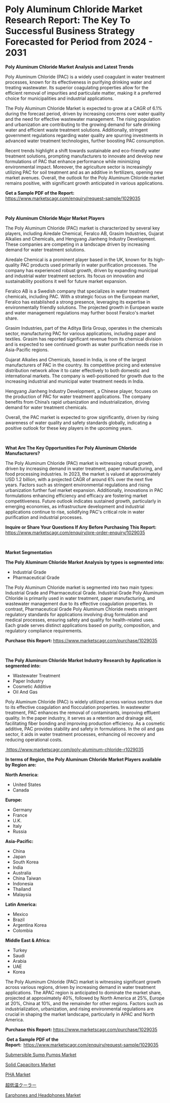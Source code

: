 <p><h1>Poly Aluminum Chloride Market Research Report: The Key To Successful Business Strategy Forecasted for Period from 2024 - 2031</h1></p><p><strong>Poly Aluminum Chloride Market Analysis and Latest Trends</strong></p>
<p><p>Poly Aluminum Chloride (PAC) is a widely used coagulant in water treatment processes, known for its effectiveness in purifying drinking water and treating wastewater. Its superior coagulating properties allow for the efficient removal of impurities and particulate matter, making it a preferred choice for municipalities and industrial applications.</p><p>The Poly Aluminum Chloride Market is expected to grow at a CAGR of 6.1% during the forecast period, driven by increasing concerns over water quality and the need for effective wastewater management. The rising population and urbanization are contributing to the growing demand for safe drinking water and efficient waste treatment solutions. Additionally, stringent government regulations regarding water quality are spurring investments in advanced water treatment technologies, further boosting PAC consumption.</p><p>Recent trends highlight a shift towards sustainable and eco-friendly water treatment solutions, prompting manufacturers to innovate and develop new formulations of PAC that enhance performance while minimizing environmental impact. Moreover, the agriculture sector is increasingly utilizing PAC for soil treatment and as an additive in fertilizers, opening new market avenues. Overall, the outlook for the Poly Aluminum Chloride market remains positive, with significant growth anticipated in various applications.</p></p>
<p><strong>Get a Sample PDF of the Report:&nbsp;</strong> <a href="https://www.marketscagr.com/enquiry/request-sample/1029035">https://www.marketscagr.com/enquiry/request-sample/1029035</a></p>
<p>&nbsp;</p>
<p><strong>Poly Aluminum Chloride Major Market Players</strong></p>
<p><p>The Poly Aluminum Chloride (PAC) market is characterized by several key players, including Airedale Chemical, Feralco AB, Grasim Industries, Gujarat Alkalies and Chemicals, and Hengyang Jianheng Industry Development. These companies are competing in a landscape driven by increasing demand for water treatment solutions.</p><p>Airedale Chemical is a prominent player based in the UK, known for its high-quality PAC products used primarily in water purification processes. The company has experienced robust growth, driven by expanding municipal and industrial water treatment sectors. Its focus on innovation and sustainability positions it well for future market expansion.</p><p>Feralco AB is a Swedish company that specializes in water treatment chemicals, including PAC. With a strategic focus on the European market, Feralco has established a strong presence, leveraging its expertise in environmentally friendly solutions. The projected growth in European waste and water management regulations may further boost Feralco's market share.</p><p>Grasim Industries, part of the Aditya Birla Group, operates in the chemicals sector, manufacturing PAC for various applications, including paper and textiles. Grasim has reported significant revenue from its chemical division and is expected to see continued growth as water purification needs rise in Asia-Pacific regions.</p><p>Gujarat Alkalies and Chemicals, based in India, is one of the largest manufacturers of PAC in the country. Its competitive pricing and extensive distribution network allow it to cater effectively to both domestic and international markets. The company is well-positioned for growth due to the increasing industrial and municipal water treatment needs in India.</p><p>Hengyang Jianheng Industry Development, a Chinese player, focuses on the production of PAC for water treatment applications. The company benefits from China’s rapid urbanization and industrialization, driving demand for water treatment chemicals.</p><p>Overall, the PAC market is expected to grow significantly, driven by rising awareness of water quality and safety standards globally, indicating a positive outlook for these key players in the upcoming years.</p></p>
<p>&nbsp;</p>
<p><strong>What Are The Key Opportunities For Poly Aluminum Chloride Manufacturers?</strong></p>
<p><p>The Poly Aluminum Chloride (PAC) market is witnessing robust growth, driven by increasing demand in water treatment, paper manufacturing, and food processing industries. In 2023, the market is valued at approximately USD 1.2 billion, with a projected CAGR of around 6% over the next five years. Factors such as stringent environmental regulations and rising urbanization further fuel market expansion. Additionally, innovations in PAC formulations enhancing efficiency and efficacy are fostering market competitiveness. Future outlook indicates sustained growth, particularly in emerging economies, as infrastructure development and industrial applications continue to rise, solidifying PAC's critical role in water purification and industrial processes.</p></p>
<p><strong>Inquire or Share Your Questions If Any Before Purchasing This Report:</strong> <a href="https://www.marketscagr.com/enquiry/pre-order-enquiry/1029035">https://www.marketscagr.com/enquiry/pre-order-enquiry/1029035</a></p>
<p>&nbsp;</p>
<p><strong>Market Segmentation</strong></p>
<p><strong>The Poly Aluminum Chloride Market Analysis by types is segmented into:</strong></p>
<p><ul><li>Industrial Grade</li><li>Pharmaceutical Grade</li></ul></p>
<p><p>The Poly Aluminum Chloride market is segmented into two main types: Industrial Grade and Pharmaceutical Grade. Industrial Grade Poly Aluminum Chloride is primarily used in water treatment, paper manufacturing, and wastewater management due to its effective coagulation properties. In contrast, Pharmaceutical Grade Poly Aluminum Chloride meets stringent regulatory standards for applications involving drug formulation and medical processes, ensuring safety and quality for health-related uses. Each grade serves distinct applications based on purity, composition, and regulatory compliance requirements.</p></p>
<p><strong>Purchase this Report:&nbsp;</strong><a href="https://www.marketscagr.com/purchase/1029035">https://www.marketscagr.com/purchase/1029035</a></p>
<p>&nbsp;</p>
<p><strong>The Poly Aluminum Chloride Market Industry Research by Application is segmented into:</strong></p>
<p><ul><li>Wastewater Treatment</li><li>Paper Industry</li><li>Cosmetic Additive</li><li>Oil And Gas</li></ul></p>
<p><p>Poly Aluminum Chloride (PAC) is widely utilized across various sectors due to its effective coagulation and flocculation properties. In wastewater treatment, PAC enhances the removal of contaminants, improving effluent quality. In the paper industry, it serves as a retention and drainage aid, facilitating fiber bonding and improving production efficiency. As a cosmetic additive, PAC provides stability and safety in formulations. In the oil and gas sector, it aids in water treatment processes, enhancing oil recovery and reducing operational costs.</p></p>
<p><a href="https://www.marketscagr.com/poly-aluminum-chloride-r1029035">&nbsp;https://www.marketscagr.com/poly-aluminum-chloride-r1029035</a></p>
<p><strong>In terms of Region, the Poly Aluminum Chloride Market Players available by Region are:</strong></p>
<p>
    <p> <strong> North America: </strong>
        <ul>
            <li>United States</li>
            <li>Canada</li>
        </ul>
        </p> 
    <p> <strong> Europe: </strong>
        <ul>
            <li>Germany</li>
            <li>France</li>
            <li>U.K.</li>
            <li>Italy</li>
            <li>Russia</li>
        </ul>
        </p> 
    <p> <strong> Asia-Pacific: </strong>
        <ul>
            <li>China</li>
            <li>Japan</li>
            <li>South Korea</li>
            <li>India</li>
            <li>Australia</li>
            <li>China Taiwan</li>
            <li>Indonesia</li>
            <li>Thailand</li>
            <li>Malaysia</li>
        </ul>
        </p> 
    <p> <strong> Latin America: </strong>
        <ul>
            <li>Mexico</li>
            <li>Brazil</li>
            <li>Argentina Korea</li>
            <li>Colombia</li>
        </ul>
        </p> 
    <p> <strong> Middle East & Africa: </strong>
        <ul>
            <li>Turkey</li>
            <li>Saudi</li>
            <li>Arabia</li>
            <li>UAE</li>
            <li>Korea</li>
        </ul>
    </p>
    </p>
<p><p>The Poly Aluminum Chloride (PAC) market is witnessing significant growth across various regions, driven by increasing demand in water treatment applications. The APAC region is anticipated to dominate the market share, projected at approximately 40%, followed by North America at 25%, Europe at 20%, China at 10%, and the remainder for other regions. Factors such as industrialization, urbanization, and rising environmental regulations are crucial in shaping the market landscape, particularly in APAC and North America.</p></p>
<p><strong>Purchase this Report: </strong><a href="https://www.marketscagr.com/purchase/1029035">https://www.marketscagr.com/purchase/1029035</a></p>
<p>&nbsp;<strong>Get a Sample PDF of the Report:&nbsp;&nbsp;</strong><a href="https://www.marketscagr.com/enquiry/request-sample/1029035">https://www.marketscagr.com/enquiry/request-sample/1029035</a></p>
<p><strong></strong></p>
<p><p><a href="https://www.linkedin.com/pulse/submersible-sump-pumps-industry-sector-market-dynamics-ujsge?trackingId=uQzRHtaDSeKxQ3fszrS7yw%3D%3D">Submersible Sump Pumps Market</a></p><p><a href="https://medium.com/@sac-m/the-solid-capacitors-market-has-grown-significantly-as-a-result-of-several-important-causes-708143737b96">Solid Capacitors Market</a></p><p><a href="https://issuu.com/reportprime-2/docs/pha-market-size-2030.pptx_6853c5284000b3">PHA Market</a></p><p><a href="https://medium.com/@beaudamore/ultra-low-temperature-coolers-market-%E3%81%AF-%E3%82%B3%E3%82%B9%E3%83%88%E7%AE%A1%E7%90%86%E3%81%A8%E5%8A%B9%E7%8E%87%E5%90%91%E4%B8%8A%E3%82%92%E5%84%AA%E5%85%88%E3%81%97%E3%81%BE%E3%81%99-%E3%81%95%E3%82%89%E3%81%AB-%E5%A0%B1%E5%91%8A%E6%9B%B8%E3%81%AF%E5%B8%82%E5%A0%B4%E3%81%AE%E9%9C%80%E8%A6%81%E9%9D%A2%E3%81%A8%E4%BE%9B%E7%B5%A6%E9%9D%A2%E3%81%AE%E4%B8%A1%E6%96%B9%E3%82%92%E3%82%AB%E3%83%90%E3%83%BC%E3%81%97%E3%81%A6%E3%81%84%E3%81%BE%E3%81%99-ultra-low-997febfacbaf">超低温クーラー</a></p><p><a href="https://github.com/julyju69/Market-Research-Report-List-5/blob/main/earphones-and-headphones-market.md">Earphones and Headphones Market</a></p></p>